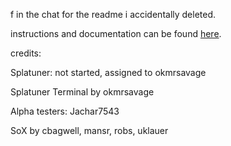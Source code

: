 f in the chat for the readme i accidentally deleted.

instructions and documentation can be found [here](https://okmrsavageyt.github.io/Splatuner/).



credits:

Splatuner: not started, assigned to okmrsavage

Splatuner Terminal by okmrsavage

Alpha testers: Jachar7543

SoX by cbagwell, mansr, robs, uklauer
